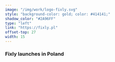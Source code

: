 ```yaml
---
image: "/img/work/logo-fixly.svg"
style: "background-color: gold; color: #414141;"
shadow_color: "#2A96FF"
type: "left"
link: "https://fixly.pl"
offset-top: 27
width: 15
---
```

### Fixly launches in Poland
